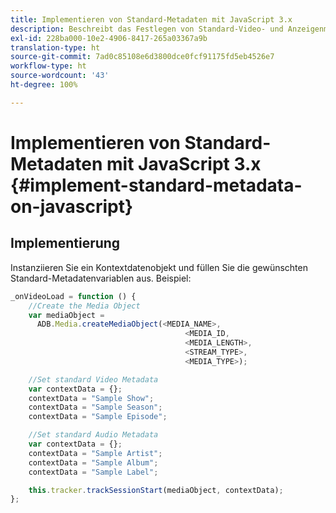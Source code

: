 ```yaml
---
title: Implementieren von Standard-Metadaten mit JavaScript 3.x
description: Beschreibt das Festlegen von Standard-Video- und Anzeigenmetadaten, die mit Tracking-Aufrufen in Browser-Anwendungen (JS) gesendet werden.
exl-id: 228ba000-10e2-4906-8417-265a03367a9b
translation-type: ht
source-git-commit: 7ad0c85108e6d3800dce0fcf91175fd5eb4526e7
workflow-type: ht
source-wordcount: '43'
ht-degree: 100%

---
```


# Implementieren von Standard-Metadaten mit JavaScript 3.x {#implement-standard-metadata-on-javascript}

## Implementierung

Instanziieren Sie ein Kontextdatenobjekt und füllen Sie die gewünschten Standard-Metadatenvariablen aus. Beispiel:

```js
_onVideoLoad = function () {
    //Create the Media Object
    var mediaObject =
      ADB.Media.createMediaObject(<MEDIA_NAME>,
                                       <MEDIA_ID,
                                       <MEDIA_LENGTH>,
                                       <STREAM_TYPE>,
                                       <MEDIA_TYPE>);

    //Set standard Video Metadata
    var contextData = {};
    contextData = "Sample Show";
    contextData = "Sample Season";
    contextData = "Sample Episode";

    //Set standard Audio Metadata
    var contextData = {};
    contextData = "Sample Artist";
    contextData = "Sample Album";
    contextData = "Sample Label";

    this.tracker.trackSessionStart(mediaObject, contextData);
};
```
